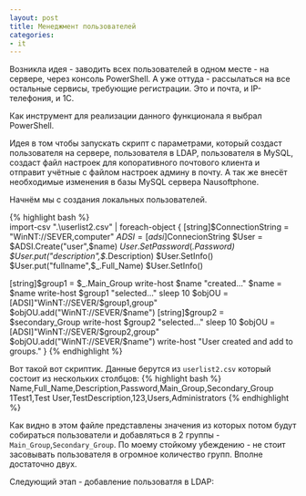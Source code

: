 ```yaml
---
layout: post
title: Менеджмент пользователей
categories:
- it
---
```

Возникла идея - заводить всех пользователей в одном месте - на сервере, через консоль PowerShell. А уже оттуда - рассылаться на все остальные сервисы, требующие регистрации. Это и почта, и IP-телефония, и 1С.

Как инструмент для реализации данного функционала я выбрал PowerShell.

Идея в том чтобы запускать скрипт с параметрами, который создаст пользователя на сервере, пользователя в LDAP, пользователя в MySQL, создаст файл настроек для копоративного почтового клиента и отправит учётные с файлом настроек админу в почту. А так же внесёт необходимые изменения в базы MySQL сервера Nausoftphone.

Начнём мы с создания локальных пользователей.

{% highlight bash %}    
import-csv ".\userlist2.csv" | foreach-object {
[string]$ConnectionString = "WinNT://SEVER,computer" 
        $ADSI = [adsi]$ConnecionString 
        $User = $ADSI.Create("user",$name) 
        $User.SetPassword($_.Password) 
        $User.put("description",$_.Description)
        $User.SetInfo()
        $User.put("fullname",$_.Full_Name)
        $User.SetInfo()

[string]$group1 = $_.Main_Group
        write-host $name "created..."
        $name = $name
        write-host $group1 "selected..."
        sleep 10
        $objOU = [ADSI]"WinNT://SEVER/$group1,group"
        $objOU.add("WinNT://SEVER/$name")
[string]$group2 = $secondary_Group
        write-host $group2 "selected..."
        sleep 10
        $objOU = [ADSI]"WinNT://SEVER/$group2,group"
        $objOU.add("WinNT://SEVER/$name")
        write-host "User created and add to groups."
}
{% endhighlight %}

Вот такой вот скриптик. Данные берутся из `userlist2.csv` который состоит из нескольких столбцов:
{% highlight bash %}
Name,Full_Name,Description,Password,Main_Group,Secondary_Group
1Test1,Test User,TestDescription,123,Users,Administrators
{% endhighlight %}

Как видно в этом файле представлены значения из которых потом будут собираться пользователи и добавляться в 2 группы - `Main_Group`,`Secondary_Group`. По моему стойкому убеждению - не стоит засовывать пользователя в огромное количество групп. Вполне достаточно двух.

Следующий этап - добавление пользоватля в LDAP:
